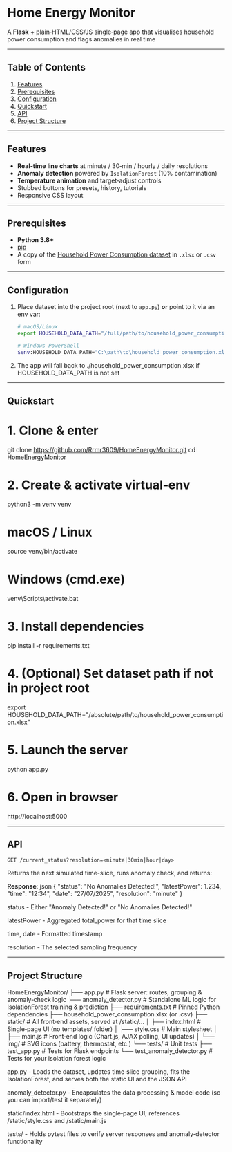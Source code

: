 # Home Energy Monitor

A **Flask** + plain‑HTML/CSS/JS single‑page app that visualises household power consumption and flags anomalies in real time

---

## Table of Contents

1. [Features](#features)  
2. [Prerequisites](#prerequisites)  
3. [Configuration](#configuration)  
4. [Quickstart](#quickstart)  
5. [API](#api)  
6. [Project Structure](#project-structure)  

---

## Features

- **Real‑time line charts** at minute / 30‑min / hourly / daily resolutions  
- **Anomaly detection** powered by `IsolationForest` (10% contamination)  
- **Temperature animation** and target‑adjust controls  
- Stubbed buttons for presets, history, tutorials  
- Responsive CSS layout  

---

## Prerequisites

- **Python 3.8+**  
- [pip](https://pip.pypa.io/)  
- A copy of the [Household Power Consumption dataset](https://archive.ics.uci.edu/ml/datasets/individual+household+electric+power+consumption) in `.xlsx` or `.csv` form  

---

## Configuration

1. Place dataset into the project root (next to `app.py`) **or** point to it via an env var:

   ```bash
   # macOS/Linux
   export HOUSEHOLD_DATA_PATH="/full/path/to/household_power_consumption.xlsx"

   # Windows PowerShell
   $env:HOUSEHOLD_DATA_PATH="C:\path\to\household_power_consumption.xlsx"

2. The app will fall back to ./household_power_consumption.xlsx if HOUSEHOLD_DATA_PATH is not set

---

## Quickstart

# 1. Clone & enter
git clone https://github.com/Rrmr3609/HomeEnergyMonitor.git
cd HomeEnergyMonitor

# 2. Create & activate virtual‑env
python3 -m venv venv
# macOS / Linux
source venv/bin/activate
# Windows (cmd.exe)
venv\Scripts\activate.bat

# 3. Install dependencies
pip install -r requirements.txt

# 4. (Optional) Set dataset path if not in project root
export HOUSEHOLD_DATA_PATH="/absolute/path/to/household_power_consumption.xlsx"

# 5. Launch the server
python app.py

# 6. Open in browser
http://localhost:5000

---

## API

`GET /current_status?resolution=<minute|30min|hour|day>`

Returns the next simulated time-slice, runs anomaly check, and returns:

**Response**:
json
{
  "status": "No Anomalies Detected!",
  "latestPower": 1.234,
  "time": "12:34",
  "date": "27/07/2025",
  "resolution": "minute"
}

status - Either "Anomaly Detected!" or "No Anomalies Detected!"

latestPower - Aggregated total_power for that time slice

time, date - Formatted timestamp

resolution - The selected sampling frequency

---

## Project Structure

HomeEnergyMonitor/
├── app.py                         # Flask server: routes, grouping & anomaly‑check logic
├── anomaly_detector.py           # Standalone ML logic for IsolationForest training & prediction
├── requirements.txt               # Pinned Python dependencies
├── household_power_consumption.xlsx (or .csv)
├── static/                        # All front‑end assets, served at /static/...
│   ├── index.html                 # Single‑page UI (no templates/ folder)
│   ├── style.css                  # Main stylesheet
│   ├── main.js                    # Front‑end logic (Chart.js, AJAX polling, UI updates)
│   └── img/                       # SVG icons (battery, thermostat, etc.)
└── tests/                         # Unit tests
    ├── test_app.py                # Tests for Flask endpoints
    └── test_anomaly_detector.py   # Tests for your isolation forest logic


app.py - Loads the dataset, updates time‑slice grouping, fits the IsolationForest, and serves both the static UI and the JSON API

anomaly_detector.py - Encapsulates the data‑processing & model code (so you can import/test it separately)

static/index.html - Bootstraps the single‑page UI; references /static/style.css and /static/main.js

tests/ - Holds pytest files to verify server responses and anomaly‑detector functionality
